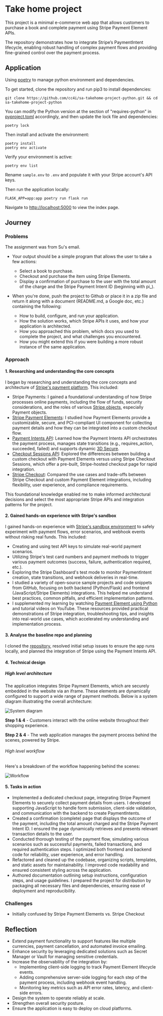 # Take home project

This project is a minimal e-commerce web app that allows customers to purchase a book and complete payment using Stripe Payment Element APIs.

The repository demonstrates how to integrate Stripe’s PaymentIntent lifecycle, enabling robust handling of complex payment flows and providing fine-grained control over the payment process.



## Application

Using [poetry](https://python-poetry.org/docs/#installation) to manage python environment and dependencies. 
 

To get started, clone the repository and run pip3 to install dependencies:

```shell
git clone https://github.com/cc4i/sa-takehome-project-python.git && cd sa-takehome-project-python
```

You can modify the Python version at the section of "requires-python" in [pyproject.toml](./pyproject.toml) accordingly, and then update the lock file and dependencies:

```shell
poetry lock
```

Then install and activate the environment:

```shell
poetry install
poetry env activate
```

Verify your environment is active:
```shell
poetry env list
```

Rename `sample.env` to `.env` and populate it with your Stripe account's API keys.

Then run the application locally:

```
FLASK_APP=app:app poetry run flask run
```

Navigate to [http://localhost:5000](http://localhost:5000) to view the index page.


## Journey

### Problems
The assignment was from Su's email.

- Your output should be a simple program that allows the user to take a few actions:

    - Select a book to purchase.
    - Checkout and purchase the item using Stripe Elements.
    - Display a confirmation of purchase to the user with the total amount of the charge and the Stripe Payment Intent ID (beginning with pi_).

- When you're done, push the project to Github or place it in a zip file and return it along with a document (README.md, a Google doc, etc.) containing the following:

    - How to build, configure, and run your application.
    - How the solution works, which Stripe APIs it uses, and how your application is architected.
    - How you approached this problem, which docs you used to complete the project, and what challenges you encountered.
    - How you might extend this if you were building a more robust instance of the same application.

### Approach

#### 1. Researching and understanding the core concepts

I began by researching and understanding the core concepts and architecture of [Stripe's payment platform](https://stripe.com/en-sg/payments). This included:

- Stripe Payments: I gained a foundational understanding of how Stripe processes online payments, including the flow of funds, security considerations, and the roles of various [Stripe objects](https://docs.stripe.com/payments-api/tour#core-concepts), especially Payment objects.
- [Stripe Payment Elements](https://docs.stripe.com/payments/payment-element): I studied how Payment Elements provide a customizable, secure, and PCI-compliant UI component for collecting payment details and how they can be integrated into a custom checkout flow.
- [Payment Intents API](https://docs.stripe.com/api/payment_intents): Learned how the Payment Intents API orchestrates the payment process, manages state transitions (e.g., requires_action, succeeded, failed) and supports dynamic [3D Secure](https://docs.stripe.com/payments/3d-secure).
- [Checkout Sessions API](https://docs.stripe.com/api/checkout/sessions): Explored the differences between building a custom checkout with Payment Elements versus using Stripe Checkout Sessions, which offer a pre-built, Stripe-hosted checkout page for rapid integration.
- [Stripe Checkout](https://docs.stripe.com/payments/checkout): Compared the use cases and trade-offs between Stripe Checkout and custom Payment Element integrations, including flexibility, user experience, and compliance requirements.

This foundational knowledge enabled me to make informed architectural decisions and select the most appropriate Stripe APIs and integration patterns for the project.

#### 2. Gained hands-on experience with Stripe's sandbox

I gained hands-on experience with [Stripe's sandbox environment](https://docs.stripe.com/sandboxes) to safely experiment with payment flows, error scenarios, and webhook events without risking real funds. This included:

- Creating and using test API keys to simulate real-world payment scenarios.
- Utilizing Stripe's test card numbers and payment methods to trigger various payment outcomes (success, failure, authentication required, etc.).
- Exploring the Stripe Dashboard's test mode to monitor PaymentIntent creation, state transitions, and webhook deliveries in real-time.
- I studied a variety of open-source sample projects and code snippets from GitHub, focusing on both backend (Python/Flask) and frontend (JavaScript/Stripe Elements) integrations. This helped me understand best practices, common pitfalls, and efficient implementation patterns.
- I supplemented my learning by watching [Payment Element using Python](https://www.youtube.com/watch?v=tCSbCk5j3Tk) and tutorial videos on YouTube. These resources provided practical demonstrations of Stripe integration, troubleshooting tips, and insights into real-world use cases, which accelerated my understanding and implementation process.

#### 3. Analyse the baseline repo and planning
I cloned the [repository](https://github.com/marko-stripe/sa-takehome-project-python), resolved initial setup issues to ensure the app runs locally, and planned the integration of Stripe using the Payment Intents API.

#### 4. Technical design

##### High level architecture

The application integrates Stripe Payment Elements, which are securely embedded in the website via an iframe. These elements are dynamically configured to support a wide range of payment methods. Below is a system diagram illustrating the overall architecture:

![System diagram](./public/images/sys.png)

<b>Step 1 & 4</b> - Customers interact with the online website throughout their shopping experience.

<b>Step 2 & 4</b> - The web application manages the payment process behind the scenes, powered by Stripe.


###### High level workflow

Here's a breakdown of the workflow happening behind the scenes:

![Workflow](./public/images/workflow.png)


#### 5. Tasks in action 
- Implemented a dedicated checkout page, integrating Stripe Payment Elements to securely collect payment details from users. I developed supporting JavaScript to handle form submission, client-side validation, and communication with the backend to create PaymentIntents.
- Created a confirmation (complete) page that displays the outcome of the payment, including the total amount charged and the Stripe Payment Intent ID. I ensured the page dynamically retrieves and presents relevant transaction details to the user.
- Conducted thorough testing of the payment flow, simulating various scenarios such as successful payments, failed transactions, and required authentication steps. I optimized both frontend and backend code for reliability, user experience, and error handling.
- Refactored and cleaned up the codebase, organizing scripts, templates, and static assets for maintainability. I improved code readability and ensured consistent styling across the application.
- Authored documentation outlining setup instructions, configuration steps, and usage guidelines. I prepared the project for distribution by packaging all necessary files and dependencies, ensuring ease of deployment and reproducibility.

### Challenges

- Initially confused by Stripe Payment Elements vs. Stripe Checkout


## Reflection

- Extend payment functionality to support features like multiple currencies, payment cancellation, and automated invoice emailing.
- Enhance security by leveraging dedicated solutions such as Secret Manager or Vault for managing sensitive credentials.
- Increase the observability of the integration by:
  - Implementing client-side logging to track Payment Element lifecycle events.
  - Adding comprehensive server-side logging for each step of the payment process, including webhook event handling.
  - Monitoring key metrics such as API error rates, latency, and client-side errors.
- Design the system to operate reliably at scale.
- Strengthen overall security posture.
- Ensure the application is easy to deploy on cloud platforms.
